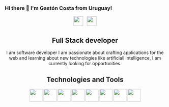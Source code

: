 ### Hi there 👋 I'm Gastón Costa from Uruguay! 
<p align='center'>
 <a href="https://gagc056.github.io"><img height="30" src="https://img.icons8.com/fluent/48/000000/domain.png"/></a>&nbsp;&nbsp;
<a href="https://www.linkedin.com/in/gastoncosta//"><img height="30" src="https://img.icons8.com/cute-clipart/64/000000/linkedin.png"></a>
</p>

<h2 align="center">
Full Stack developer
</h2>
 
<p align='center'>
I am software developer I am passionate about crafting applications for the web and learning about new technologies like artificiall intelligence, I am currently looking for opportunities.
 </p>

<h2 align='center'>Technologies and Tools</h2>

<p align='center'>
<img height="40" src="https://img.icons8.com/color/48/000000/javascript.png"/>
<img height="40" src="https://img.icons8.com/color/48/000000/ruby-programming-language.png"/>
<img height="40" src="https://img.icons8.com/color/96/000000/nodejs.png"/>
<img height="40" src="https://img.icons8.com/ios-filled/50/000000/mysql-logo.png"/>
<img height="40" src="https://img.icons8.com/color/96/000000/postgreesql.png"/>
<img height="40" src="https://img.icons8.com/color/96/000000/python.png"/>
<img height="40" src="https://img.icons8.com/color/96/000000/mongodb.png"/>
 <img height="40" src="https://img.icons8.com/color/96/000000/docker.png"/>
</p>


<!--
**gagc056/gagc056** is a ✨ _special_ ✨ repository because its `README.md` (this file) appears on your GitHub profile.

Here are some ideas to get you started:

- 🔭 I’m currently working on ...
- 🌱 I’m currently learning ...
- 👯 I’m looking to collaborate on ...
- 🤔 I’m looking for help with ...
- 💬 Ask me about ...
- 📫 How to reach me: ...
- 😄 Pronouns: ...
- ⚡ Fun fact: ...
-->
